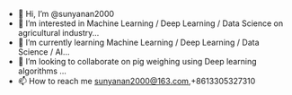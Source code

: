 - 👋 Hi, I’m @sunyanan2000
- 👀 I’m interested in Machine Learning / Deep Learning / Data Science on agricultural industry...
- 🌱 I’m currently learning Machine Learning / Deep Learning / Data Science / AI...
- 💞️ I’m looking to collaborate on pig weighing using  Deep learning algorithms ...
- 📫 How to reach me  sunyanan2000@163.com,+8613305327310

<!---
sunyanan2000/sunyanan2000 is a ✨ special ✨ repository because its `README.md` (this file) appears on your GitHub profile.
You can click the Preview link to take a look at your changes.
--->
